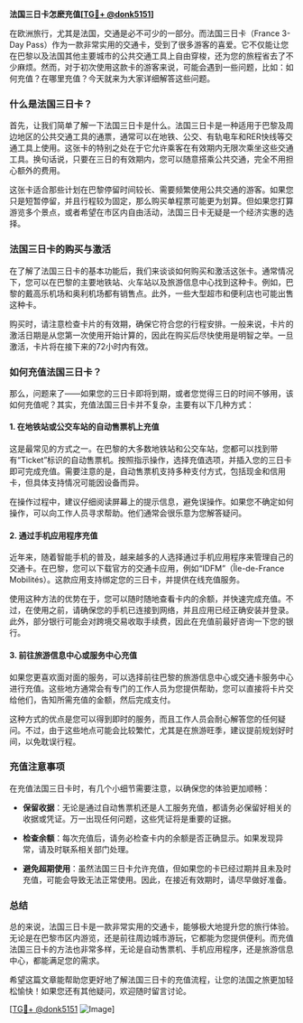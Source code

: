 **法国三日卡怎麽充值[[TG💪+ @donk5151](https://t.me/s/donk5151)]**

在欧洲旅行，尤其是法国，交通是必不可少的一部分。而法国三日卡（France 3-Day Pass）作为一款非常实用的交通卡，受到了很多游客的喜爱。它不仅能让您在巴黎以及法国其他主要城市的公共交通工具上自由穿梭，还为您的旅程省去了不少麻烦。然而，对于初次使用这款卡的游客来说，可能会遇到一些问题，比如：如何充值？在哪里充值？今天就来为大家详细解答这些问题。

### 什么是法国三日卡？

首先，让我们简单了解一下法国三日卡是什么。法国三日卡是一种适用于巴黎及周边地区的公共交通工具的通票，通常可以在地铁、公交、有轨电车和RER快线等交通工具上使用。这张卡的特别之处在于它允许乘客在有效期内无限次乘坐这些交通工具。换句话说，只要在三日的有效期内，您可以随意搭乘公共交通，完全不用担心额外的费用。

这张卡适合那些计划在巴黎停留时间较长、需要频繁使用公共交通的游客。如果您只是短暂停留，并且行程较为固定，那么购买单程票可能更为划算。但如果您打算游览多个景点，或者希望在市区内自由活动，法国三日卡无疑是一个经济实惠的选择。

### 法国三日卡的购买与激活

在了解了法国三日卡的基本功能后，我们来谈谈如何购买和激活这张卡。通常情况下，您可以在巴黎的主要地铁站、火车站以及旅游信息中心找到这种卡。例如，巴黎的戴高乐机场和奥利机场都有销售点。此外，一些大型超市和便利店也可能出售这种卡。

购买时，请注意检查卡片的有效期，确保它符合您的行程安排。一般来说，卡片的激活日期是从您第一次使用开始计算的，因此在购买后尽快使用是明智之举。一旦激活，卡片将在接下来的72小时内有效。

### 如何充值法国三日卡？

那么，问题来了——如果您的三日卡即将到期，或者您觉得三日的时间不够用，该如何充值呢？其实，充值法国三日卡并不复杂，主要有以下几种方式：

#### 1. 在地铁站或公交车站的自动售票机上充值

这是最常见的方式之一。在巴黎的大多数地铁站和公交车站，您都可以找到带有“Ticket”标识的自动售票机。按照指示操作，选择充值选项，并插入您的三日卡即可完成充值。需要注意的是，自动售票机支持多种支付方式，包括现金和信用卡，但具体支持情况可能因设备而异。

在操作过程中，建议仔细阅读屏幕上的提示信息，避免误操作。如果您不确定如何操作，可以向工作人员寻求帮助。他们通常会很乐意为您解答疑问。

#### 2. 通过手机应用程序充值

近年来，随着智能手机的普及，越来越多的人选择通过手机应用程序来管理自己的交通卡。在巴黎，您可以下载官方的交通卡应用，例如“IDFM”（Île-de-France Mobilités）。这款应用支持绑定您的三日卡，并提供在线充值服务。

使用这种方法的优势在于，您可以随时随地查看卡内的余额，并快速完成充值。不过，在使用之前，请确保您的手机已连接到网络，并且应用已经正确安装并登录。此外，部分银行可能会对跨境交易收取手续费，因此在充值前最好咨询一下您的银行。

#### 3. 前往旅游信息中心或服务中心充值

如果您更喜欢面对面的服务，可以选择前往巴黎的旅游信息中心或交通卡服务中心进行充值。这些地方通常会有专门的工作人员为您提供帮助，您可以直接将卡片交给他们，告知所需充值的金额，然后完成支付。

这种方式的优点是您可以得到即时的服务，而且工作人员会耐心解答您的任何疑问。不过，由于这些地点可能会比较繁忙，尤其是在旅游旺季，建议提前规划好时间，以免耽误行程。

### 充值注意事项

在充值法国三日卡时，有几个小细节需要注意，以确保您的体验更加顺畅：

- **保留收据**：无论是通过自动售票机还是人工服务充值，都请务必保留好相关的收据或凭证。万一出现任何问题，这些凭证将是重要的证据。
  
- **检查余额**：每次充值后，请务必检查卡内的余额是否正确显示。如果发现异常，请及时联系相关部门处理。

- **避免超期使用**：虽然法国三日卡允许充值，但如果您的卡已经过期并且未及时充值，可能会导致无法正常使用。因此，在接近有效期时，请尽早做好准备。

### 总结

总的来说，法国三日卡是一款非常实用的交通卡，能够极大地提升您的旅行体验。无论是在巴黎市区内游览，还是前往周边城市游玩，它都能为您提供便利。而充值法国三日卡的方法也非常多样，无论是自动售票机、手机应用程序，还是旅游信息中心，都能满足您的需求。

希望这篇文章能帮助您更好地了解法国三日卡的充值流程，让您的法国之旅更加轻松愉快！如果您还有其他疑问，欢迎随时留言讨论。

[[TG💪+ @donk5151](https://t.me/s/donk5151) ![Image](https://i.postimg.cc/rwNCRYN7/Snipaste-2025-04-30-17-27-05.png)]